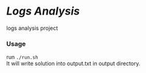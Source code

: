 # _Logs Analysis_

logs analysis project

### Usage
run `./run.sh`<br>
It will write solution into output.txt in output directory.
